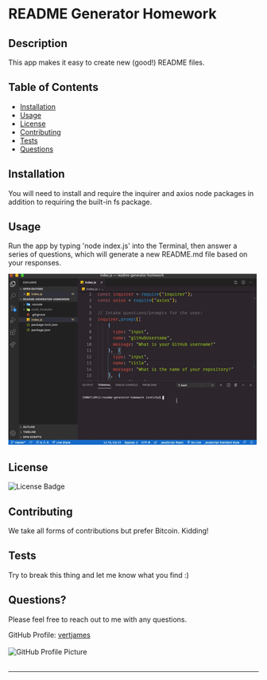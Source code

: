 
  # README Generator Homework

  ## Description
  This app makes it easy to create new (good!) README files.

  ## Table of Contents
  * [Installation](#installation)
  * [Usage](#usage)
  * [License](#license)
  * [Contributing](#contributing)
  * [Tests](#tests)
  * [Questions](#questions)
  
  <a name="installation"></a>
  ## Installation
  You will need to install and require the inquirer and axios node packages in addition to requiring the built-in fs package.
  
  <a name="usage"></a>
  ## Usage
  Run the app by typing 'node index.js' into the Terminal, then answer a series of questions, which will generate a new README.md file based on your responses.

  ![README Generator Demo](README-generator-demo.gif)

  <a name="license"></a>
  ## License
  <img src='https://img.shields.io/badge/License-The Unlicense-blue' alt='License Badge'>
      
  <a name="contributing"></a>
  ## Contributing
  We take all forms of contributions but prefer Bitcoin. Kidding! 

  <a name="tests"></a>
  ## Tests
  Try to break this thing and let me know what you find :)

  <a name="questions"></a>
  ## Questions?
  Please feel free to reach out to me with any questions.

  GitHub Profile: <a href='https://github.com/vertjames'>vertjames</a></br></br>
  <img src='https://avatars1.githubusercontent.com/u/61360856?v=4' height='100px' alt='GitHub Profile Picture'></br></br>
  _ _ _